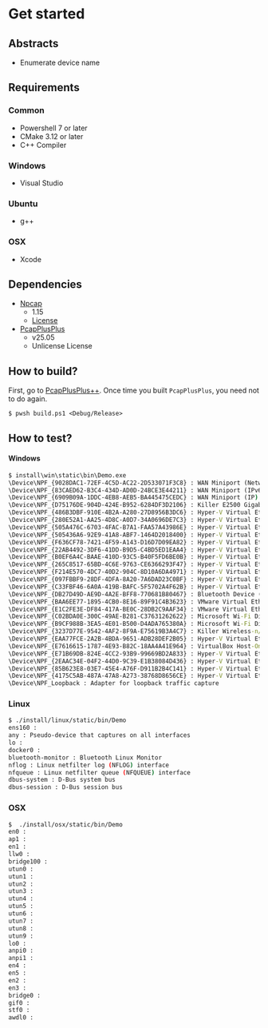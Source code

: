 # Get started

## Abstracts

* Enumerate device name

## Requirements

### Common

* Powershell 7 or later
* CMake 3.12 or later
* C++ Compiler

### Windows

* Visual Studio

### Ubuntu

* g++

### OSX

* Xcode

## Dependencies

* [Npcap](https://npcap.com/#download)
  * 1.15
  * [License](https://npcap.com/oem/)
* [PcapPlusPlus](https://github.com/seladb/PcapPlusPlus)
  * v25.05
  * Unlicense License

## How to build?

First, go to [PcapPlusPlus++](..).
Once time you built `PcapPlusPlus`, you need not to do again.

````shell
$ pwsh build.ps1 <Debug/Release>
````

## How to test?

#### Windows

````bat
$ install\win\static\bin\Demo.exe
\Device\NPF_{9028DAC1-72EF-4C5D-AC22-2D533071F3C8} : WAN Miniport (Network Monitor)
\Device\NPF_{83CAED62-B3C4-434D-AD0D-24BCE3E44211} : WAN Miniport (IPv6)
\Device\NPF_{6909B09A-1DDC-4EB8-AEB5-BA445475CEDC} : WAN Miniport (IP)
\Device\NPF_{D75176DE-904D-424E-B952-6284DF3D2106} : Killer E2500 Gigabit Ethernet Controller
\Device\NPF_{486B3DBF-910E-4B2A-A280-27D8956B3DC6} : Hyper-V Virtual Ethernet Adapter #16
\Device\NPF_{280E52A1-AA25-4D8C-A0D7-34A0696DE7C3} : Hyper-V Virtual Ethernet Adapter #15
\Device\NPF_{505A476C-6703-4FAC-B7A1-FAA57A43986E} : Hyper-V Virtual Ethernet Adapter #14
\Device\NPF_{505436A6-92E9-41A8-ABF7-1464D2018400} : Hyper-V Virtual Ethernet Adapter #13
\Device\NPF_{F636CF78-7421-4F59-A143-D16D7D09EA82} : Hyper-V Virtual Ethernet Adapter #12
\Device\NPF_{22AB4492-3DF6-41DD-B9D5-C4BD5ED1EAA4} : Hyper-V Virtual Ethernet Adapter #11
\Device\NPF_{B0EF6A4C-BAAE-410D-93C5-B40F5FD6BE0B} : Hyper-V Virtual Ethernet Adapter #10
\Device\NPF_{265C8517-65BD-4C6E-9763-CE6366293F47} : Hyper-V Virtual Ethernet Adapter #9
\Device\NPF_{F214E570-4DC7-40D2-904C-8D10A6DA4971} : Hyper-V Virtual Ethernet Adapter #7
\Device\NPF_{097FBBF9-28DF-4DFA-8A20-7A6DAD23C0BF} : Hyper-V Virtual Ethernet Adapter #2
\Device\NPF_{C33FBF46-6A0A-419B-BAFC-5F5702A4F62B} : Hyper-V Virtual Ethernet Adapter
\Device\NPF_{DB27D49D-AE9D-4A2E-BFF8-770681B80467} : Bluetooth Device (Personal Area Network) #4
\Device\NPF_{BAA6EE77-1895-4CB0-8E16-89F91C4B3623} : VMware Virtual Ethernet Adapter for VMnet8
\Device\NPF_{E1C2FE3E-DF84-417A-BE0C-28DB2C9AAF34} : VMware Virtual Ethernet Adapter for VMnet1
\Device\NPF_{C02BDA0E-300C-49AE-B281-C37631262622} : Microsoft Wi-Fi Direct Virtual Adapter #4
\Device\NPF_{B9CF988B-3EA5-4E01-B500-D4ADA765380A} : Microsoft Wi-Fi Direct Virtual Adapter #3
\Device\NPF_{3237D77E-9542-4AF2-8F9A-E75619B3A4C7} : Killer Wireless-n/a/ac 1535 Wireless Network Adapter
\Device\NPF_{EAA77FCE-2A2B-4BDA-9651-ADB28DEF2B05} : Hyper-V Virtual Ethernet Adapter #8
\Device\NPF_{E7616615-1787-4E93-B82C-18AA4A41E964} : VirtualBox Host-Only Ethernet Adapter
\Device\NPF_{E71B69DB-824E-4CC2-93B9-99669BD2A833} : Hyper-V Virtual Ethernet Adapter #6
\Device\NPF_{2EAAC34E-04F2-44D0-9C39-E1B38084D436} : Hyper-V Virtual Ethernet Adapter #5
\Device\NPF_{85B623E8-03E7-45E4-A76F-D911B2B4C141} : Hyper-V Virtual Ethernet Adapter #4
\Device\NPF_{4175C5AB-487A-47A8-A273-38768D8656CE} : Hyper-V Virtual Ethernet Adapter #3
\Device\NPF_Loopback : Adapter for loopback traffic capture
````

### Linux

````bash
$ ./install/linux/static/bin/Demo 
ens160 : 
any : Pseudo-device that captures on all interfaces
lo : 
docker0 : 
bluetooth-monitor : Bluetooth Linux Monitor
nflog : Linux netfilter log (NFLOG) interface
nfqueue : Linux netfilter queue (NFQUEUE) interface
dbus-system : D-Bus system bus
dbus-session : D-Bus session bus
````

### OSX

````bash
$  ./install/osx/static/bin/Demo
en0 : 
ap1 : 
en1 : 
llw0 : 
bridge100 : 
utun0 : 
utun1 : 
utun2 : 
utun3 : 
utun4 : 
utun5 : 
utun6 : 
utun7 : 
utun8 : 
utun9 : 
lo0 : 
anpi0 : 
anpi1 : 
en4 : 
en5 : 
en2 : 
en3 : 
bridge0 : 
gif0 : 
stf0 : 
awdl0 : 
````